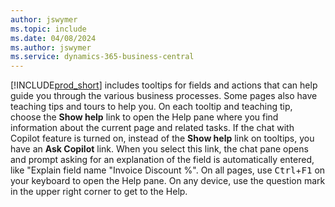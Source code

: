 ```yaml
---
author: jswymer
ms.topic: include
ms.date: 04/08/2024
ms.author: jswymer
ms.service: dynamics-365-business-central
---
```

[!INCLUDE[prod_short](prod_short.md)] includes tooltips for fields and actions that can help guide you through the various business processes. Some pages also have teaching tips and tours to help you. On each tooltip and teaching tip, choose the **Show help** link to open the Help pane where you find information about the current page and related tasks. If the chat with Copilot feature is turned on, instead of the **Show help** link on tooltips, you have an **Ask Copilot** link. When you select this link, the chat pane opens and prompt asking for an explanation of the field is automatically entered, like "Explain field name "Invoice Discount %". On all pages, use <kbd>Ctrl</kbd>+<kbd>F1</kbd> on your keyboard to open the Help pane. On any device, use the question mark in the upper right corner to get to the Help.  
